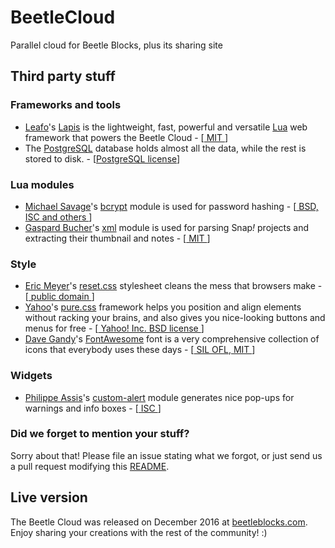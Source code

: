 # BeetleCloud
Parallel cloud for Beetle Blocks, plus its sharing site

## Third party stuff
### Frameworks and tools
* [Leafo](http://leafo.net/)'s [Lapis](http://leafo.net/lapis/) is the lightweight, fast, powerful and versatile [Lua](http://lua.org) web framework that powers the Beetle Cloud - [[ MIT ](https://opensource.org/licenses/MIT)]
* The [PostgreSQL](https://www.postgresql.org/) database holds almost all the data, while the rest is stored to disk. - [[PostgreSQL license](https://www.postgresql.org/about/licence/)]

### Lua modules
* [Michael Savage](https://github.com/mikejsavage)'s [bcrypt](https://luarocks.org/modules/luarocks/bcrypt) module is used for password hashing - [[ BSD, ISC and others ](https://github.com/mikejsavage/lua-bcrypt#copying)]
* [Gaspard Bucher](https://github.com/gaspard)'s [xml](https://luarocks.org/modules/gaspard/xml) module is used for parsing Snap<i>!</i> projects and extracting their thumbnail and notes - [[ MIT ](https://opensource.org/licenses/MIT)]

### Style
* [Eric Meyer](http://meyerweb.com/)'s [reset.css](http://meyerweb.com/eric/tools/css/reset/index.html) stylesheet cleans the mess that browsers make - [[ public domain ](https://wiki.creativecommons.org/wiki/Public_domain)]
* [Yahoo](https://github.com/yahoo)'s [pure.css](http://purecss.io/) framework helps you position and align elements without racking your brains, and also gives you nice-looking buttons and menus for free - [[ Yahoo! Inc. BSD license ](https://raw.githubusercontent.com/yahoo/pure/master/LICENSE.md)]
* [Dave Gandy](https://github.com/davegandy)'s [FontAwesome](http://fontawesome.io/) font is a very comprehensive collection of icons that everybody uses these days - [[ SIL OFL](http://fontawesome.io/),[ MIT ](http://opensource.org/licenses/mit-license.html)]

### Widgets
* [Philippe Assis](https://github.com/PhilippeAssis)'s [custom-alert](https://github.com/PhilippeAssis/custom-alert) module generates nice pop-ups for warnings and info boxes - [[ ISC ](https://opensource.org/licenses/ISC)]

### Did we forget to mention your stuff?
Sorry about that! Please file an issue stating what we forgot, or just send us a pull request modifying this [README](https://github.com/bromagosa/beetleCloud/edit/master/README.md).

## Live version
The Beetle Cloud was released on December 2016 at [beetleblocks.com](http://beetleblocks.com). Enjoy sharing your creations with the rest of the community! :)
